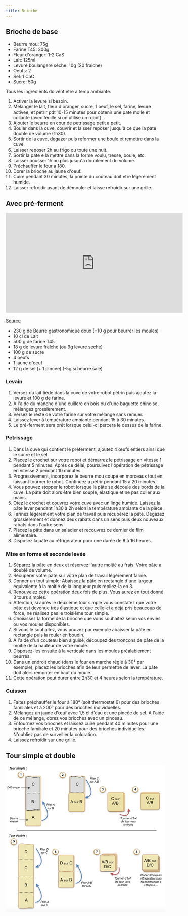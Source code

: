 ```yaml
---
title: Brioche
---
```


## Brioche de base

- Beurre mou: 75g
- Farine T45: 300g
- Fleur d'oranger: 1-2 CaS
- Lait: 125ml
- Levure boulangere sèche: 10g (20 fraiche)
- Oeufs: 2
- Sel: 1 CaC
- Sucre: 50g

Tous les ingredients doivent etre a temp ambiante.

1. Activer la levure si besoin.
1. Melanger le lait, fleur d'oranger, sucre, 1 oeuf, le sel,
   farine, levure activee, et petrir pdt 10-15 minutes pour obtenir une pate molle et collante (avec feuille si on utilise un robot).
1. Ajouter le beurre en cour de petrissage petit a petit.
1. Bouler dans la cuve, couvrir et laisser reposer jusqu'à ce que la pate double de volume (1h30).
1. Sortir de la cuve, degazer puis reformer une boule et remettre dans la cuve.
1. Laisser reposer 2h au frigo ou toute une nuit.
1. Sortir la pate e la mettre dans la forme voulu, tresse, boule, etc.
1. Laisser pousser 1h ou plus jusqu'a doublement du volume.
1. Préchauffer le four a 180.
1. Dorer la brioche au jaune d'oeuf.
1. Cuire pendant 30 minutes, la pointe du couteau doit etre légèrement humide.
1. Laisser refroidir avant de démouler et laisse refroidir sur une grille.

## Avec pré-ferment

<iframe width="560" height="315" src="https://www.youtube.com/embed/5d9eUgVhRn8" title="YouTube video player" frameborder="0" allow="accelerometer; autoplay; clipboard-write; encrypted-media; gyroscope; picture-in-picture" allowfullscreen></iframe>

[Source](https://www.enviedebienmanger.fr/fiche-recette/recette-brioche-pur-beurre)

- 230 g de Beurre gastronomique doux (+10 g pour beurrer les moules)
- 10 cl de Lait
- 500 g de farine T45
- 18 g de levure fraîche (ou 9g levure seche)
- 100 g de sucre
- 4 oeufs
- 1 jaune d'oeuf
- 12 g de sel (+ 1 pincée)  (-5g si beurre salé)

### Levain

1. Versez du lait tiède dans la cuve de votre robot pétrin puis ajoutez la levure et 100 g de farine.
1. A l'aide du manche d'une cuillère en bois ou d'une baguette chinoise, mélangez grossièrement.
1. Versez le reste de votre farine sur votre mélange sans remuer.
1. Laissez lever à température ambiante pendant 15 à 30 minutes.
1. Le pré-ferment sera prêt lorsque celui-ci percera le dessus de la farine.

### Petrissage

1. Dans la cuve qui contient le préferment, ajoutez 4 œufs entiers ainsi que le sucre et le sel.
1. Placez le crochet sur votre robot et démarrez le pétrissage en vitesse 1 pendant 5 minutes.
  Après ce délai, poursuivez l'opération de pétrissage en vitesse 2 pendant 10 minutes.
1. Progressivement, incorporez le beurre mou coupé en morceaux tout en laissant
  tourner le robot. Continuez a pétrir pendant 15 à 20 minutes.
1. Vous pouvez stopper le robot lorsque la pâte se découle des bords de la cuve. La pâte doit alors être bien
  souple, élastique et ne pas coller aux mains.
1. Otez le crochet et couvrez votre cuve avec un linge humide. Laissez la pâte lever pendant 1h30 à
  2h selon la température ambiante de la pièce.
1. Farinez légèrement votre plan de travail puis récupérez la pâte.
   Dégazez grossièrement et donnez deux rabats dans un
   sens puis deux nouveaux rabats dans l'autre sens.
1. Placez la pâte dans un saladier et recouvrez ce dernier de film alimentaire.
1. Disposez la pâte au réfrigérateur pour une durée de 8 à 16 heures.

### Mise en forme et seconde levée

1. Séparez la pâte en deux et réservez l'autre moitié au frais. Votre pâte a doublé de volume.
1. Récupérer votre pâte sur votre plan de travail légèrement fariné.
1. Donner un tout simple: Abaissez la pâte en rectangle d'une largeur équivalente à la
   moitié de la longueur puis repliez-la en 3.
1. Renouvelez cette opération deux fois de plus. Vous aurez en tout donné 3 tours simples.
1. Attention, si après le deuxième tour simple vous constatez que votre pâte est devenue très élastique
   et que celle-ci a déjà pris beaucoup de force, ne réalisez pas le troisième tour simple.
1. Choisissez la forme de la brioche que vous souhaitez selon vos envies ou vos moules disponibles.
1. Si vous le souhaitez, vous pouvez par exemple abaisser la pâte en rectangle puis la rouler en boudin.
1. A l'aide d'un couteau bien aiguisé, découpez des tronçons de pâte de la moitié de la hauteur de votre moule.
1. Disposez-les ensuite à la verticale dans les moules préalablement beurrés.
1. Dans un endroit chaud (dans le four en marche réglé à 30° par exemple), placez les brioches afin de leur permettre de
   lever. La pâte doit alors remonter en haut du moule.
1. Cette opération peut durer entre 2h30 et 4 heures selon la température.

### Cuisson

1. Faites préchauffer le four à 180° (soit thermostat 6) pour des brioches familiales et à 200° pour des
   brioches individuelles.
1. Mélangez un jaune d'œuf avec 1,5 cl d'eau et une pincée de sel. A l'aide de ce mélange, dorez vos brioches avec un pinceau.
1. Enfournez vos brioches et laissez cuire pendant 40 minutes pour une brioche familiale et 20 minutes pour des
   brioches individuelles. N'oubliez pas de surveiller la coloration.
1. Laissez refroidir sur une grille.

## Tour simple et double

![tour simple et double](/img/tour-simple-double.png)
